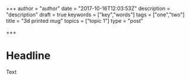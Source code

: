 +++
author = "author"
date = "2017-10-16T12:03:53Z"
description = "description"
draft = true
keywords = ["key","words"]
tags = ["one","two"]
title = "3d printed mug"
topics = ["topic 1"]
type = "post"

+++

# Headline

Text
